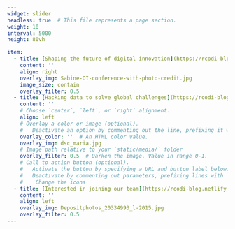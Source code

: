 ```yaml
---
widget: slider
headless: true  # This file represents a page section.
weight: 10
interval: 5000
height: 80vh

item:
  - title: [Shaping the future of digital innovation](https://rcodi-blog.netlify.app/publication). 
    content: ''
    align: right
    overlay_img: Sabine-OI-conference-with-photo-credit.jpg
    image_size: contain
    overlay_filter: 0.5
  - title: [Hacking data to solve global challenges](https://rcodi-blog.netlify.app/about).
    content: ''
    # Choose `center`, `left`, or `right` alignment.
    align: left
    # Overlay a color or image (optional).
    #   Deactivate an option by commenting out the line, prefixing it with `#`.
    overlay_color: ''  # An HTML color value.
    overlay_img: dsc_maria.jpg
    # Image path relative to your `static/media/` folder
    overlay_filter: 0.5  # Darken the image. Value in range 0-1.
    # Call to action button (optional).
    #   Activate the button by specifying a URL and button label below.
    #   Deactivate by commenting out parameters, prefixing lines with `#`.
    #    Change the icons
  - title: [Interested in joining our team](https://rcodi-blog.netlify.app/#contact)?
    content: ''
    align: left
    overlay_img: Depositphotos_20334993_l-2015.jpg
    overlay_filter: 0.5
---
```

